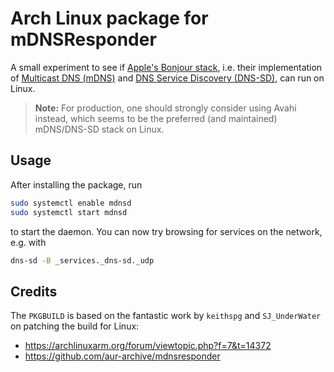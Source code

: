 # Arch Linux package for mDNSResponder

A small experiment to see if [Apple's Bonjour stack](https://github.com/apple-oss-distributions/mDNSResponder), i.e. their implementation of [Multicast DNS (mDNS)](https://en.wikipedia.org/wiki/Multicast_DNS) and [DNS Service Discovery (DNS-SD)](https://en.wikipedia.org/wiki/Zero-configuration_networking#DNS-SD), can run on Linux.

> **Note:** For production, one should strongly consider using Avahi instead, which seems to be the preferred (and maintained) mDNS/DNS-SD stack on Linux.

## Usage

After installing the package, run

```sh
sudo systemctl enable mdnsd
sudo systemctl start mdnsd
```

to start the daemon. You can now try browsing for services on the network, e.g. with

```sh
dns-sd -B _services._dns-sd._udp
```

## Credits

The `PKGBUILD` is based on the fantastic work by `keithspg` and `SJ_UnderWater` on patching the build for Linux:

- https://archlinuxarm.org/forum/viewtopic.php?f=7&t=14372
- https://github.com/aur-archive/mdnsresponder
